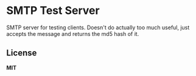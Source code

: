 # SMTP Test Server

SMTP server for testing clients. Doesn't do actually too much useful, just accepts the message and returns the md5 hash of it.

## License

**MIT**